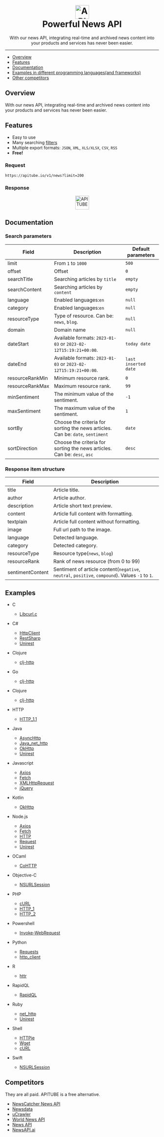 <h1 align="center">
  <img src="https://apitube.pub/images/github/apitube.png" alt="APITUBE - News API" height="45">
  <br/>
  Powerful News API
</h1>
<div align="center">
  With our news API, integrating real-time and archived news content into your products and services has never been easier.
</div>

<hr/>

- [Overview](#overview)
- [Features](#features)
- [Documentation](#documentation)
- [Examples in different programming languages(and frameworks)](#examples)
- [Other competitors](#competitors)

## Overview
With our news API, integrating real-time and archived news content into your products and services has never been easier.

## Features
* Easy to use
* Many searching [filters](#search-parameters)
* Multiple export formats: <code>JSON</code>, <code>XML</code>, <code>XLS/XLSX</code>, <code>CSV</code>, <code>RSS</code>
* <strong>Free!</strong>

### Request
```
https://apitube.io/v1/news?limit=200
```

### Response
<p align="center">
<img src="https://apitube.pub/images/github/apitube.png" alt="APITUBE - News API" height="45">
</p>    

## Documentation

### Search parameters

| Field           | Description                                                                                          | Default parameters              |
|-----------------|------------------------------------------------------------------------------------------------------|---------------------------------|
| limit           | From <code>1</code> to <code>1000</code>                                                             | <code>500</code>                |
| offset          | Offset                                                                                               | <code>0</code>                  |
| searchTitle     | Searching articles by <code>title</code>                                                             | <code>empty</code>              |
| searchContent   | Searching articles by <code>content</code>                                                           | <code>empty</code>              |
| language        | Enabled languages:<code>en</code>                                                                    | <code>null</code>               |
| category        | Enabled languages:<code>en</code>                                                                    | <code>null</code>               |
| resourceType    | Type of resource. Can be: <code>news</code>, <code>blog</code>.                                      | <code>null</code>               |
| domain          | Domain name                                                                                          | <code>null</code>               |
| dateStart       | Available formats: <code>2023-01-03</code> or <code>2023-02-12T15:19:21+00:00</code>.                | <code>today date</code>         |
| dateEnd         | Available formats: <code>2023-01-03</code> or <code>2023-02-12T15:19:21+00:00</code>.                | <code>last inserted date</code> |
| resourceRankMin | Minimum resource rank.                                                                               | <code>0</code>                  |
| resourceRankMax | Maximum resource rank.                                                                               | <code>99</code>                 |
| minSentiment    | The minimum value of the sentiment.                                                                  | <code>-1</code>                 |
| maxSentiment    | The maximum value of the sentiment.                                                                  | <code>1</code>                  |
| sortBy          | Choose the criteria for sorting the news articles. Can be: <code>date</code>, <code>sentiment</code> | <code>date</code>               |
| sortDirection   | Choose the criteria for sorting the news articles. Can be: <code>desc</code>, <code>asc</code>       | <code>desc</code>               |

### Response item structure

| Field            | Description                                                                                                                                                        |
|------------------|--------------------------------------------------------------------------------------------------------------------------------------------------------------------|
| title            | Article title.                                                                                                                                                     |
| author           | Article author.                                                                                                                                                    |
| description      | Article short text preview.                                                                                                                                        |
| content          | Article full content with formatting.                                                                                                                              |
| textplain        | Article full content without formatting.                                                                                                                           |
| image            | Full url path to the image.                                                                                                                                        |
| language         | Detected language.                                                                                                                                                 |
| category         | Detected category.                                                                                                                                                 |
| resourceType     | Resource type(<code>news</code>, <code>blog</code>)                                                                                                                |
| resourceRank     | Rank of news resource (from 0 to 99)                                                                                                                               |
| sentimentContent | Sentiment of article content(<code>negative</code>, <code>neutral</code>, <code>positive</code>, <code>compound</code>). Values <code>-1</code> to <code>1</code>. |

## Examples
- C
  - [Libcurl.c](https://github.com/apitube/documentation/blob/master/examples/C/Libcurl.c)

- C#
  - [HttpClient](https://github.com/apitube/documentation/blob/master/examples/C%23/HttpClient.cs)
  - [RestSharp](https://github.com/apitube/documentation/blob/master/examples/C%23/RestSharp.cs)
  - [Unirest](https://github.com/apitube/documentation/blob/master/examples/C%23/Unirest.cs)

- Clojure
  - [clj-http](https://github.com/apitube/documentation/blob/master/examples/Clojure/clj-http.clj)

- Go
  - [clj-http](https://github.com/apitube/documentation/blob/master/examples/Go/NewRequest.go)

- Clojure
  - [clj-http](https://github.com/apitube/documentation/blob/master/examples/Clojure/clj-http.clj)

- HTTP
  - [HTTP_1.1](https://github.com/apitube/documentation/blob/master/examples/HTTP/HTTP_1.1)

- Java
  - [AsyncHttp](https://github.com/apitube/documentation/blob/master/examples/Java/AsyncHttp.java)
  - [Java_net_http](https://github.com/apitube/documentation/blob/master/examples/Java/Java_net_http.java)
  - [OkHttp](https://github.com/apitube/documentation/blob/master/examples/Java/OkHttp.java)
  - [Unirest](https://github.com/apitube/documentation/blob/master/examples/Java/Unirest.java)

- Javascript
  - [Axios](https://github.com/apitube/documentation/blob/master/examples/Javascript/Axios.js)
  - [Fetch](https://github.com/apitube/documentation/blob/master/examples/Javascript/Fetch.js)
  - [XMLHttpRequest](https://github.com/apitube/documentation/blob/master/examples/Javascript/XMLHttpRequest.js)
  - [jQuery](https://github.com/apitube/documentation/blob/master/examples/Javascript/jQuery.js)

- Kotlin
  - [OkHttp](https://github.com/apitube/documentation/blob/master/examples/Kotlin/OkHttp.kt)

- Node.js
  - [Axios](https://github.com/apitube/documentation/blob/master/examples/Node.js/Axios.js)
  - [Fetch](https://github.com/apitube/documentation/blob/master/examples/Node.js/Fetch.js)
  - [HTTP](https://github.com/apitube/documentation/blob/master/examples/Node.js/HTTP.js)
  - [Request](https://github.com/apitube/documentation/blob/master/examples/Node.js/Request.js)
  - [Unirest](https://github.com/apitube/documentation/blob/master/examples/Node.js/Unirest.js)

- OCaml
  - [CoHTTP](https://github.com/apitube/documentation/blob/master/examples/OCaml/CoHTTP.ml)

- Objective-C
  - [NSURLSession](https://github.com/apitube/documentation/blob/master/examples/Objective-C/NSURLSession.m)

- PHP
  - [cURL](https://github.com/apitube/documentation/blob/master/examples/PHP/cURL.php)
  - [HTTP_1](https://github.com/apitube/documentation/blob/master/examples/PHP/HTTP_1.php)
  - [HTTP_2](https://github.com/apitube/documentation/blob/master/examples/PHP/HTTP_2.php)

- Powershell
  - [Invoke-WebRequest](https://github.com/apitube/documentation/blob/master/examples/Powershell/Invoke-WebRequest.ps1)

- Python
  - [Requests](https://github.com/apitube/documentation/blob/master/examples/Python/Requests.py)
  - [http_client](https://github.com/apitube/documentation/blob/master/examples/Python/http_client.py)

- R
  - [httr](https://github.com/apitube/documentation/blob/master/examples/R/httr.r)

- RapidQL
  - [RapidQL](https://github.com/apitube/documentation/blob/master/examples/RapidQL/RapidQL.js)

- Ruby
  - [net_http](https://github.com/apitube/documentation/blob/master/examples/Ruby/net_http.rb)
  - [Unirest](https://github.com/apitube/documentation/blob/master/examples/Ruby/Unirest.rb)

- Shell
  - [HTTPie](https://github.com/apitube/documentation/blob/master/examples/Shell/HTTPie)
  - [Wget](https://github.com/apitube/documentation/blob/master/examples/Shell/Wget)
  - [cURL](https://github.com/apitube/documentation/blob/master/examples/Shell/cURL)

- Swift
  - [NSURLSession](https://github.com/apitube/documentation/blob/master/examples/Swift/NSURLSession.swift)

## Competitors
They are all paid. APITUBE is a free alternative.
- [NewsCatcher News API](https://newscatcherapi.com/)
- [Newsdata](https://newsdata.io/)
- [uCrawler](https://ucrawler.app)
- [World News API](https://worldnewsapi.com/)
- [News API](https://newsapi.org/)
- [NewsAPI.ai](https://www.newsapi.ai/)
